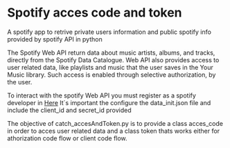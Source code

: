 # Spotify acces code and token 
A spotify app to retrive private users information and public spotify info provided by spotify API in python

The Spotify Web API return data about music artists, albums, and tracks, directly from the Spotify Data Catalogue. Web API also provides access to user related data, like playlists and music that the user saves in the Your Music library. Such access is enabled through selective authorization, by the user.

To interact with the spotify Web API you must register as a spotify developer in [Here](https://developer.spotify.com/dashboard/login)  It´s important the configure the data_init.json file and include the client_id and secret_id provided 

The objective of catch_accesAndToken.py is to provide a class acces_code in order to acces user related data and a class token thats works either for athorization code flow or client code flow.

 
